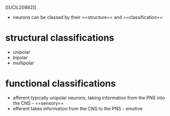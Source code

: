 [[UCIL20882]]

- neurons can be classed by their ==structure== and ==classification==

# structural classifications

- unipolar
- bipolar
- multipolar

# functional classifications

- afferent
typically unipolar neurons, taking information from the PNS into the CNS - ==sensory==
- efferent
takes information from the CNS to the PNS - emotive